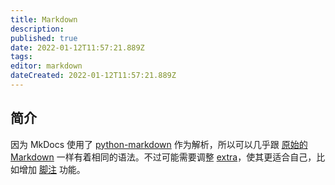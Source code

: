 ```yaml
---
title: Markdown
description:
published: true
date: 2022-01-12T11:57:21.889Z
tags:
editor: markdown
dateCreated: 2022-01-12T11:57:21.889Z
---
```


## 简介

因为 MkDocs 使用了 [python-markdown](https://python-markdown.github.io/) 作为解析，所以可以几乎跟 [原始的 Markdown](https://daringfireball.net/projects/markdown/) 一样有着相同的语法。不过可能需要调整 [extra](https://python-markdown.github.io/extensions/extra/)，使其更适合自己，比如增加 [脚注](脚注.md) 功能。
